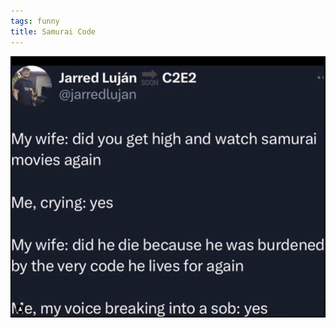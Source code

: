 ```yaml
---
tags: funny
title: Samurai Code
---
```


![samurai.png](https://raw.githubusercontent.com/muneer78/muneer78.github.io/master/images/samurai.png)

